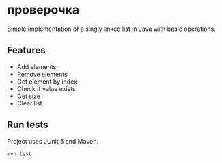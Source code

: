 # проверочка

Simple implementation of a singly linked list in Java with basic operations.

## Features

- Add elements
- Remove elements
- Get element by index
- Check if value exists
- Get size
- Clear list

## Run tests

Project uses JUnit 5 and Maven.

```bash
mvn test

